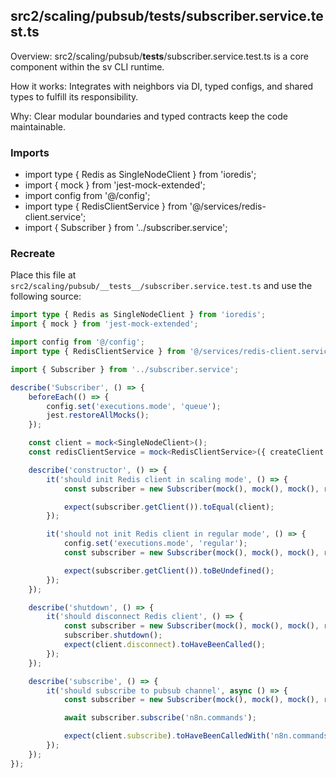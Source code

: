 ## src2/scaling/pubsub/__tests__/subscriber.service.test.ts

Overview: src2/scaling/pubsub/__tests__/subscriber.service.test.ts is a core component within the sv CLI runtime.

How it works: Integrates with neighbors via DI, typed configs, and shared types to fulfill its responsibility.

Why: Clear modular boundaries and typed contracts keep the code maintainable.

### Imports

- import type { Redis as SingleNodeClient } from 'ioredis';
- import { mock } from 'jest-mock-extended';
- import config from '@/config';
- import type { RedisClientService } from '@/services/redis-client.service';
- import { Subscriber } from '../subscriber.service';

### Recreate

Place this file at `src2/scaling/pubsub/__tests__/subscriber.service.test.ts` and use the following source:

```ts
import type { Redis as SingleNodeClient } from 'ioredis';
import { mock } from 'jest-mock-extended';

import config from '@/config';
import type { RedisClientService } from '@/services/redis-client.service';

import { Subscriber } from '../subscriber.service';

describe('Subscriber', () => {
	beforeEach(() => {
		config.set('executions.mode', 'queue');
		jest.restoreAllMocks();
	});

	const client = mock<SingleNodeClient>();
	const redisClientService = mock<RedisClientService>({ createClient: () => client });

	describe('constructor', () => {
		it('should init Redis client in scaling mode', () => {
			const subscriber = new Subscriber(mock(), mock(), mock(), redisClientService);

			expect(subscriber.getClient()).toEqual(client);
		});

		it('should not init Redis client in regular mode', () => {
			config.set('executions.mode', 'regular');
			const subscriber = new Subscriber(mock(), mock(), mock(), redisClientService);

			expect(subscriber.getClient()).toBeUndefined();
		});
	});

	describe('shutdown', () => {
		it('should disconnect Redis client', () => {
			const subscriber = new Subscriber(mock(), mock(), mock(), redisClientService);
			subscriber.shutdown();
			expect(client.disconnect).toHaveBeenCalled();
		});
	});

	describe('subscribe', () => {
		it('should subscribe to pubsub channel', async () => {
			const subscriber = new Subscriber(mock(), mock(), mock(), redisClientService);

			await subscriber.subscribe('n8n.commands');

			expect(client.subscribe).toHaveBeenCalledWith('n8n.commands', expect.any(Function));
		});
	});
});

```
